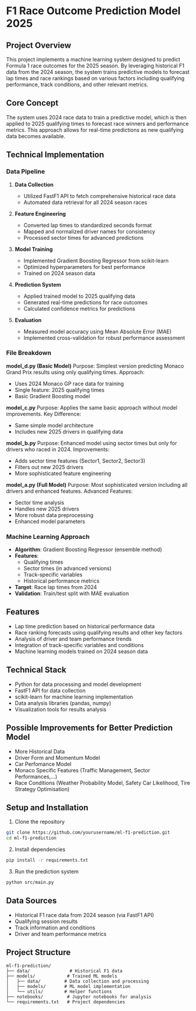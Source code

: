 # F1 Race Outcome Prediction Model 2025

## Project Overview
This project implements a machine learning system designed to predict Formula 1 race outcomes for the 2025 season. By leveraging historical F1 data from the 2024 season, the system trains predictive models to forecast lap times and race rankings based on various factors including qualifying performance, track conditions, and other relevant metrics.

## Core Concept
The system uses 2024 race data to train a predictive model, which is then applied to 2025 qualifying times to forecast race winners and performance metrics. This approach allows for real-time predictions as new qualifying data becomes available.

## Technical Implementation

### Data Pipeline
1. **Data Collection**
   - Utilized FastF1 API to fetch comprehensive historical race data
   - Automated data retrieval for all 2024 season races

2. **Feature Engineering**
   - Converted lap times to standardized seconds format
   - Mapped and normalized driver names for consistency
   - Processed sector times for advanced predictions

3. **Model Training**
   - Implemented Gradient Boosting Regressor from scikit-learn
   - Optimized hyperparameters for best performance
   - Trained on 2024 season data

4. **Prediction System**
   - Applied trained model to 2025 qualifying data
   - Generated real-time predictions for race outcomes
   - Calculated confidence metrics for predictions

5. **Evaluation**
   - Measured model accuracy using Mean Absolute Error (MAE)
   - Implemented cross-validation for robust performance assessment

### File Breakdown
**model_d.py (Basic Model)**
Purpose: Simplest version predicting Monaco Grand Prix results using only qualifying times.
Approach:
- Uses 2024 Monaco GP race data for training
- Single feature: 2025 qualifying times
- Basic Gradient Boosting model 

**model_c.py**
Purpose: Applies the same basic approach without model improvements.
Key Difference:
- Same simple model architecture
- Includes new 2025 drivers in qualifying data

**model_b.py**
Purpose: Enhanced model using sector times but only for drivers who raced in 2024.
Improvements:
- Adds sector time features (Sector1, Sector2, Sector3)
- Filters out new 2025 drivers
- More sophisticated feature engineering

**model_a.py (Full Model)**
Purpose: Most sophisticated version including all drivers and enhanced features.
Advanced Features:
- Sector time analysis
- Handles new 2025 drivers
- More robust data preprocessing
- Enhanced model parameters

### Machine Learning Approach
- **Algorithm**: Gradient Boosting Regressor (ensemble method)
- **Features**:
  - Qualifying times
  - Sector times (in advanced versions)
  - Track-specific variables
  - Historical performance metrics
- **Target**: Race lap times from 2024
- **Validation**: Train/test split with MAE evaluation

## Features
- Lap time prediction based on historical performance data
- Race ranking forecasts using qualifying results and other key factors
- Analysis of driver and team performance trends
- Integration of track-specific variables and conditions
- Machine learning models trained on 2024 season data

## Technical Stack
- Python for data processing and model development
- FastF1 API for data collection
- scikit-learn for machine learning implementation
- Data analysis libraries (pandas, numpy)
- Visualization tools for results analysis

## Possible Improvements for Better Prediction Model
- More Historical Data
- Driver Form and Momentum Model
- Car Perfomance Model
- Monaco Specific Features (Traffic Management, Sector Performances,...)
- Race Conditions (Weather Probability Model, Safety Car Likelihood, Tire Strategy Optimisation)

## Setup and Installation
1. Clone the repository
```bash
git clone https://github.com/yourusername/ml-f1-prediction.git
cd ml-f1-prediction
```

2. Install dependencies
```bash
pip install -r requirements.txt
```

3. Run the prediction system
```bash
python src/main.py
```

## Data Sources
- Historical F1 race data from 2024 season (via FastF1 API)
- Qualifying session results
- Track information and conditions
- Driver and team performance metrics

## Project Structure
```
ml-f1-prediction/
├── data/               # Historical F1 data
├── models/            # Trained ML models
│   ├── data/         # Data collection and processing
│   ├── models/       # ML model implementation
│   └── utils/        # Helper functions
├── notebooks/         # Jupyter notebooks for analysis
└── requirements.txt   # Project dependencies
```
